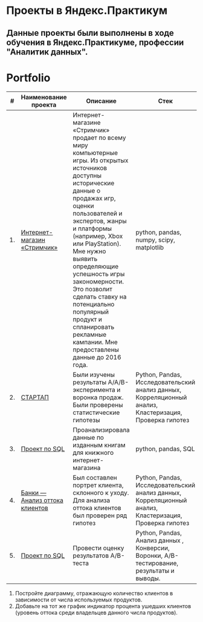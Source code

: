 # Проекты в Яндекс.Практикум
## Данные проекты были выполнены в ходе обучения в Яндекс.Практикуме, профессии "Аналитик данных".


# Portfolio

| #    | Наименование проекта                | Описание          | Стек       
| ---- | ----------- | ------ | -------------------- |
| 1.   | [Интернет-магазин «Стримчик»](https://github.com/ishunkinsa/yandex_practicum_DA/tree/main/yandex_practicum_da_project_1) | Интернет-магазине «Стримчик» продает по всему миру компьютерные игры. Из открытых источников доступны исторические данные о продажах игр, оценки пользователей и экспертов, жанры и платформы (например, Xbox или PlayStation). Мне нужно выявить определяющие успешность игры закономерности. Это позволит сделать ставку на потенциально популярный продукт и спланировать рекламные кампании. Мне предоставлены данные до 2016 года. | python, pandas, numpy, scipy, matplotlib       |
| 2.   | [СТАРТАП](https://github.com/ishunkinsa/yandex_practicum_DA/tree/main/yandex_practicum_da_project_2) | Были изучены результаты A/A/B-эксперимента и воронка продаж. Были проверены статистические гипотезы| Python, Pandas, Исследовательский анализ данных, Корреляционный анализ, Кластеризация, Проверка гипотез |
| 3.   | [Проект по SQL](https://github.com/ishunkinsa/yandex_practicum_DA/tree/main/yandex_practicum_final_SQL) | Проанализировала данные по изданным книгам для книжного интернет-магазина | python, pandas, SQL |
 | 4.   | [Банки — Анализ оттока клиентов](https://github.com/ishunkinsa/yandex_practicum_DA/tree/main/yandex_practicum_final_project) | Был составлен портрет клиента, склонного к уходу. Для анализа оттока клиентов был проверен ряд гипотез| Python, Pandas, Исследовательский анализ данных, Корреляционный анализ, Кластеризация, Проверка гипотез |
| 5.   | [Проект по SQL](https://github.com/ishunkinsa/yandex_practicum_DA/tree/main/yandex_practicum_final_project_a-b-testing) | Провести оценку результатов A/B-теста | Python, Pandas, Анализ данных , Конверсии, Воронки, A/B-тестирование, результаты и выводы. |
1. Постройте диаграмму, отражающую количество клиентов в зависимости от числа используемых продуктов.
2. Добавьте на тот же график индикатор процента ушедших клиентов (уровень оттока среди владельцев данного числа продуктов).
